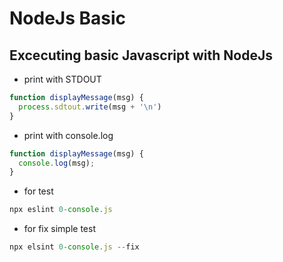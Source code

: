 # NodeJs Basic

## Excecuting basic Javascript with NodeJs
* print with STDOUT 
```javascript
function displayMessage(msg) {
  process.sdtout.write(msg + '\n')
}
```

* print with console.log
```javascript
function displayMessage(msg) {
  console.log(msg);
}
```

*  for test 
```javascript
npx eslint 0-console.js
```

* for fix simple test 
```javascript
npx elsint 0-console.js --fix
```
